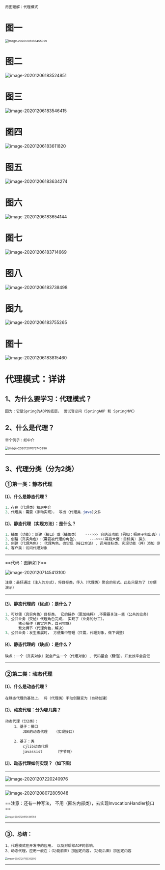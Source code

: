 ~~~
用图理解：代理模式
~~~

# 图一

<img src="https://gitee.com/sheep-are-flying-in-the-sky/my-picture/raw/master/picture4/image-20201206183455029.png" alt="image-20201206183455029" style="zoom:67%;" />

# 图二

![image-20201206183524851](https://gitee.com/sheep-are-flying-in-the-sky/my-picture/raw/master/picture4/image-20201206183524851.png)

# 图三

![image-20201206183546415](https://gitee.com/sheep-are-flying-in-the-sky/my-picture/raw/master/picture4/image-20201206183546415.png)

# 图四

![image-20201206183611820](https://gitee.com/sheep-are-flying-in-the-sky/my-picture/raw/master/picture4/image-20201206183611820.png)



# 图五

![image-20201206183634274](https://gitee.com/sheep-are-flying-in-the-sky/my-picture/raw/master/picture4/image-20201206183634274.png)



# 图六

![image-20201206183654144](https://gitee.com/sheep-are-flying-in-the-sky/my-picture/raw/master/picture4/image-20201206183654144.png)



# 图七

![image-20201206183714669](https://gitee.com/sheep-are-flying-in-the-sky/my-picture/raw/master/picture4/image-20201206183714669.png)

# 图八

![image-20201206183738498](https://gitee.com/sheep-are-flying-in-the-sky/my-picture/raw/master/picture4/image-20201206183738498.png)





# 图九

![image-20201206183755265](https://gitee.com/sheep-are-flying-in-the-sky/my-picture/raw/master/picture4/image-20201206183755265.png)





# 图十

![image-20201206183815460](https://gitee.com/sheep-are-flying-in-the-sky/my-picture/raw/master/picture4/image-20201206183815460.png)





# 代理模式：详讲

## 1、为什么要学习：代理模式？

~~~
因为：它是Spring的AOP的底层， 面试官必问（SpringAOP 和 SpringMVC）
~~~



## 2、什么是代理？

~~~
举个例子：如中介
~~~

<img src="https://gitee.com/sheep-are-flying-in-the-sky/my-picture/raw/master/picture4/image-20201207073745296.png" alt="image-20201207073745296" style="zoom:67%;" />

---



## 3、代理分类（分为2类）

### ①第一类：静态代理

#### ⑴、什么是静态代理？

~~~java
1、存在（代理类）租房中介
2、代理类：需要（手动实现）， 写出（代理类.java)文件
~~~

#### ⑵、静态代理（实现方法）：是什么？

~~~~java
1、抽象（功能）：创建（接口）或（抽象类）   --->>> 容纳该功能（例如：把房子租出去）rent()方法
2、创建（真实角色）：（需要被代理的角色），     --->>>(幕后大佬：目标类) 房东
3、创建（代理角色）： 代理角色，也实现（接口方法）, 调用目标类，实现功能（并）添加（附加功能）。
4、客户类：访问代理对象
~~~~

---

==代码：图解如下==

![image-20201207145413100](https://gitee.com/sheep-are-flying-in-the-sky/my-picture/raw/master/picture4/image-20201207145413100.png)

~~~
注意：最好通过（注入的方式），将目标类，传入（代理类）聚合的形式。此处只是为了（方便演示）
~~~

---

#### ⑶、静态代理的（优点）：是什么？

~~~java
1、可以使（真实角色）目标类， 它的操作（更加纯粹）,不需要关注一些（公共的业务）
2、公共业务（交给）代理角色完成， 实现了（业务的分工）。
      核心操作（真实角色，自己完成）
      繁文缛节（代理角色，解决）
3、公共业务：发生拓展时， 方便集中管理（只需，代理对象，做下调整）
~~~

#### ⑷、静态代理的（缺点）：是什么？

~~~
缺点：一个（真实对象）就会产生一个（代理对象）, 代码量会（翻倍），开发效率会变低 
~~~

---

### ②第二类：动态代理

#### ⑴、什么是动态代理？

~~~
在静态代理的基础上， 将（代理类）手动创建变为（自动创建）
~~~

#### ⑵、动态代理：分为哪几类？

~~~
动态代理（分2类）：
	1、基于：接口
		JDK的动态代理   （实现接口）

	2、基于：类
		cjlib动态代理
		javassist      （字节码）
~~~



#### ⑶、动态代理如何实现？（如下图）

---

![image-20201207220240976](https://gitee.com/sheep-are-flying-in-the-sky/my-picture/raw/master/picture4/image-20201207220240976.png)



---

![image-20201208072805048](https://gitee.com/sheep-are-flying-in-the-sky/my-picture/raw/master/picture4/image-20201208072805048.png)

==注意：还有一种写法， 不用（匿名内部类），去实现InvocationHandler接口==

<img src="https://gitee.com/sheep-are-flying-in-the-sky/my-picture/raw/master/picture4/image-20201208104341783.png" alt="image-20201208104341783" style="zoom: 50%;" />



---

### ③、总结：

~~~
1、代理模式在开发中的应用， 以及对后续AOP的影响。
2、动态代理，应用一般在：（功能前面）加固定内容，（功能后面）加固定内容
~~~

<img src="https://gitee.com/sheep-are-flying-in-the-sky/my-picture/raw/master/picture4/image-20201207153352550.png" alt="image-20201207153352550" style="zoom: 50%;" />

---

